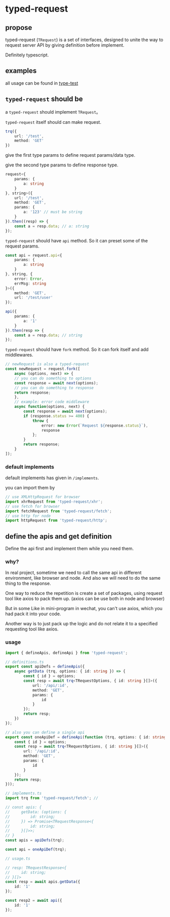 # typed-request

## propose

typed-request (`TRequest`) is a set of interfaces, designed to unite the way to request server API by giving definition before implement.

Definitely typescript.

## examples

all usage can be found in [type-test](./src/type-test.ts)

## `typed-request` should be

a `typed-request` should implement `TRequest`。

`typed-request` itself should can make request.

```typescript
trq({
    url: '/test',
    method: 'GET'
})
```

give the first type params to define request params/data type.

give the second type params to define response type.

```typescript
request<{
    params: {
        a: string
    }
}, string>({
    url: '/test',
    method: 'GET',
    params: {
        a: '123' // must be string
    }
}).then((resp) => {
    const a = resp.data; // a: string
});
```

`typed-request` should have `api` method. So it can preset some of the request params.

```typescript
const api = request.api<{
    params: {
        a: string
    }
}, string, {
    error: Error,
    errMsg: string
}>({
    method: 'GET',
    url: '/test/user'
});

api({
    params: {
        a: '1'
    }
}).then(resp => {
    const a = resp.data; // string
});
```

`typed-request` should have `fork` method. So it can fork itself and add middlewares.

```typescript
// newRequest is also a typed-request
const newRequest = request.fork([
    async (options, next) => {
    // you can do something to options
    const response = await next(options);
    // you can do something to response
    return response;
    },
    // example: error code middleware
    async function(options, next) {
        const response = await next(options);
        if (response.status >= 400) {
            throw {
                error: new Error(`Request ${response.status}`),
                response
            };
        }
        return response;
    }
]);
```

### default implements

default implements has given in `/implements`.

you can import them by

```typescript
// use XMLHttpRequest for browser
import xhrRequest from 'typed-request/xhr';
// use fetch for browser
import fetchRequest from 'typed-request/fetch';
// use http for node
import httpRequest from 'typed-request/http';
```

## define the apis and get definition

Define the api first and implement them while you need them.

### why?

In real project, sometime we need to call the same api in different environment, like browser and node. And also we will need to do the same thing to the response.

One way to reduce the repetition is create a set of packages, using request tool like axios to pack them up. (axios can be use both in node and browser)

But in some Like in mini-program in wechat, you can't use axios, which you had pack it into your code.

Another way is to just pack up the logic and do not relate it to a specified requesting tool like axios.

### usage

```typescript
import { defineApis, defineApi } from 'typed-request';

// definitions.ts
export const apiDefs = defineApis({
    async getData (trq, options: { id: string }) => {
        const { id } = options;
        const resp = await trq<TRequestOptions, { id: string }[]>({
            url: '/api/:id',
            method: 'GET',
            params: {
                id
            }
        });
        return resp;
    })
});

// also you can define a single api
export const oneApiDef = defineApi(function (trq, options: { id: string }) {
    const { id } = options;
    const resp = await trq<TRequestOptions, { id: string }[]>({
        url: '/api/:id',
        method: 'GET',
        params: {
            id
        }
    });
    return resp;
}));
```

```typescript
// implements.ts
import trq from 'typed-request/fetch'; //

// const apis: {
//     getData: (options: {
//         id: string;
//     }) => Promise<TRequestResponse<{
//         id: string;
//     }[]>>;
// }
const apis = apiDefs(trq);

const api = oneApiDef(trq);

// usage.ts

// resp: TRequestResponse<{
//     id: string;
// }[]>
const resp = await apis.getData({
    id: '1'
});

const resp2 = await api({
    id: '1'
});
```

